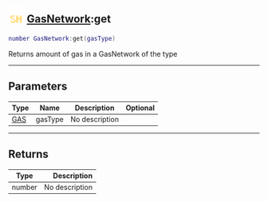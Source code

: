 ## <img src="../../.gitbook/assets/shared.png" width="32" height="32" /> [GasNetwork](../gasnetwork/README.md):get

```lua
number GasNetwork:get(gasType)
```

Returns amount of gas in a GasNetwork of the type

-----------------
## Parameters

| Type   | Name | Description | Optional |
| ------ | ---- | ----------- | -------: |
| [GAS](../gas/README.md) | gasType | No description |  |

-----------------
## Returns

| Type   | Description |
| ------ | ----------: |
| number | No description |
